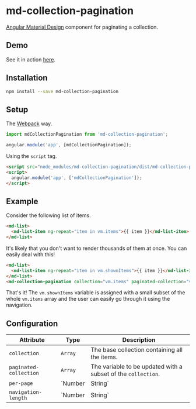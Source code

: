 # md-collection-pagination

[Angular Material Design](https://github.com/angular/material) component for paginating a collection.

## Demo
See it in action [here](http://codepen.io/jonatanklosko/full/qRJMeq).

## Installation

```bash
npm install --save md-collection-pagination
```

## Setup

The [Webpack](https://github.com/webpack/webpack) way.

```javascript
import mdCollectionPagination from 'md-collection-pagination';

angular.module('app', [mdCollectionPagination]);
```

Using the `script` tag.

```html
<script src="node_modules/md-collection-pagination/dist/md-collection-pagination.min.js" charset="utf-8"></script>
<script>
  angular.module('app', ['mdCollectionPagination']);
</script>
```

## Example

Consider the following list of items.

```html
<md-list>
  <md-list-item ng-repeat="item in vm.items">{{ item }}</md-list-item>
</md-list>
```

It's likely that you don't want to render thousands of them at once. You can easily deal with this!

```html
<md-list>
  <md-list-item ng-repeat="item in vm.shownItems">{{ item }}</md-list-item>
</md-list>
<md-collection-pagination collection="vm.items" paginated-collection="vm.shownItems"></md-collection-pagination>
```

That's it! The `vm.shownItems` variable is assigned with a small subset of the whole `vm.items` array
and the user can easily go through it using the navigation.

## Configuration

| Attribute | Type | Description |
| --------- | ---- | ----------- |
| `collection` | `Array` | The base collection containing all the items. |
| `paginated-collection` | `Array` | The variable to be updated with a subset of the `collection`. |
| `per-page` | `Number | String` | The maximum amount of items to be displayed at once, present in the `paginated-collection`. Default: `5`. |
| `navigation-length` | `Number | String` | The maximum amount of numbers to be displayed within the navigation. Default: `5`. |
